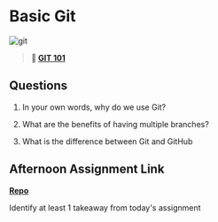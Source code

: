 # Basic Git

![git](https://git-scm.com/images/branching-illustration@2x.png)

> **📖 [GIT 101](https://codeworksacademy.com/fs-student-guide/resources/wk1/01-GIT)**

## Questions

1. In your own words, why do we use Git?

2. What are the benefits of having multiple branches?

3. What is the difference between Git and GitHub

## Afternoon Assignment Link

**[Repo](https://github.com/GageLasher/<ASSIGNMENT_REPO>)**

Identify at least 1 takeaway from today's assignment
